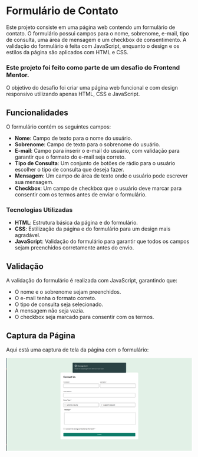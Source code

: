 # Formulário de Contato

Este projeto consiste em uma página web contendo um formulário de contato. O formulário possui campos para o nome, sobrenome, e-mail, tipo de consulta, uma área de mensagem e um checkbox de consentimento. A validação do formulário é feita com JavaScript, enquanto o design e os estilos da página são aplicados com HTML e CSS.

### Este projeto foi feito como parte de um desafio do **Frontend Mentor**.

O objetivo do desafio foi criar uma página web funcional e com design responsivo utilizando apenas HTML, CSS e JavaScript.

## Funcionalidades

O formulário contém os seguintes campos:

- **Nome**: Campo de texto para o nome do usuário.
- **Sobrenome**: Campo de texto para o sobrenome do usuário.
- **E-mail**: Campo para inserir o e-mail do usuário, com validação para garantir que o formato do e-mail seja correto.
- **Tipo de Consulta**: Um conjunto de botões de rádio para o usuário escolher o tipo de consulta que deseja fazer.
- **Mensagem**: Um campo de área de texto onde o usuário pode escrever sua mensagem.
- **Checkbox**: Um campo de checkbox que o usuário deve marcar para consentir com os termos antes de enviar o formulário.

### Tecnologias Utilizadas

- **HTML**: Estrutura básica da página e do formulário.
- **CSS**: Estilização da página e do formulário para um design mais agradável.
- **JavaScript**: Validação do formulário para garantir que todos os campos sejam preenchidos corretamente antes do envio.

## Validação

A validação do formulário é realizada com JavaScript, garantindo que:

- O nome e o sobrenome sejam preenchidos.
- O e-mail tenha o formato correto.
- O tipo de consulta seja selecionado.
- A mensagem não seja vazia.
- O checkbox seja marcado para consentir com os termos.

## Captura da Página

Aqui está uma captura de tela da página com o formulário:

![Screenshot da Página](design/captura-tela.png)
